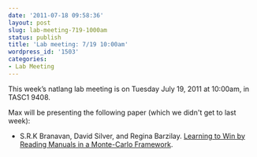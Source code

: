 ```yaml
---
date: '2011-07-18 09:58:36'
layout: post
slug: lab-meeting-719-1000am
status: publish
title: 'Lab meeting: 7/19 10:00am'
wordpress_id: '1503'
categories:
- Lab Meeting
---
```



This week’s natlang lab meeting is on Tuesday July 19, 2011 at 10:00am, in TASC1 9408.






Max will be presenting the following paper (which we didn't get to last week):




  * S.R.K Branavan,  David Silver, and Regina Barzilay. [Learning to Win by Reading Manuals in a Monte-Carlo Framework](http://aclweb.org/anthology/P/P11/P11-1028.pdf).


